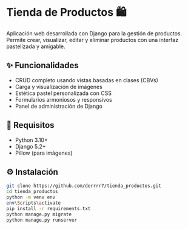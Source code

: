 # Tienda de Productos 🛍️

Aplicación web desarrollada con Django para la gestión de productos. Permite crear, visualizar, editar y eliminar productos con una interfaz pastelizada y amigable.

## ✨ Funcionalidades

- CRUD completo usando vistas basadas en clases (CBVs)
- Carga y visualización de imágenes
- Estética pastel personalizada con CSS
- Formularios armoniosos y responsivos
- Panel de administración de Django

## 🧰 Requisitos

- Python 3.10+
- Django 5.2+
- Pillow (para imágenes)

## ⚙️ Instalación

```bash
git clone https://github.com/derrrr7/tienda_productos.git
cd tienda_productos
python -m venv env
env\Scripts\activate
pip install -r requirements.txt
python manage.py migrate
python manage.py runserver

